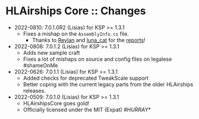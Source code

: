 # HLAirships Core :: Changes

* 2022-0810: 7.0.1.0R2 (Lisias) for KSP >= 1.3.1
	+ Fixes a mishap on the `AssemblyInfo.cs` file.
		- Thanks to [Reylan](https://forum.kerbalspaceprogram.com/?app=core&module=members&controller=profile&id=222459) and [luna_cat](https://forum.kerbalspaceprogram.com/index.php?/profile/212171-luna_cat/) for the [reports](https://forum.kerbalspaceprogram.com/index.php?/topic/207891-ksp-131-hooligan-labs-airships-core-development-thread-7010-2022-0509/&do=findComment&comment=4162735)! 
* 2022-0808: 7.0.1.2 (Lisias) for KSP >= 1.3.1
	+ Adds new sample craft
	+ Fixes a lot of mishaps on source and config files on legalese #shameOnMe
* 2022-0626: 7.0.1.1 (Lisias) for KSP >= 1.3.1
	+ Added checks for deprecated TweakScale support
	+ Better coping with the current legacy parts from the older HLAirships releases.
* 2022-0509: 7.0.1.0 (Lisias) for KSP >= 1.3.1
	+ HLAirshipsCore goes gold!
	+ Officially licensed under the MIT (Expat) *#HURRAY**
